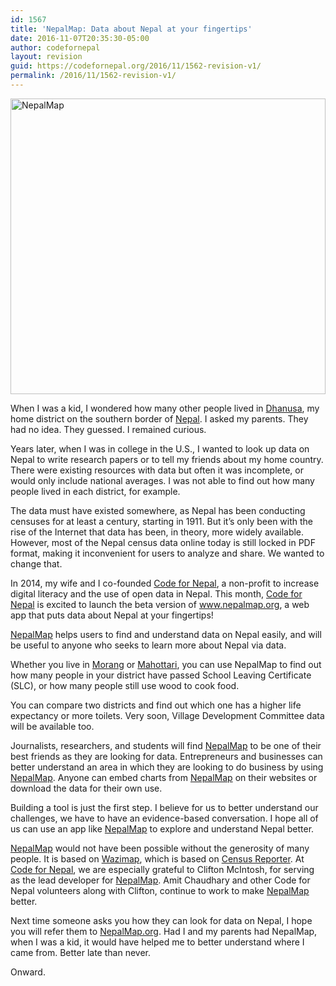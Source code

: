 ```yaml
---
id: 1567
title: 'NepalMap: Data about Nepal at your fingertips'
date: 2016-11-07T20:35:30-05:00
author: codefornepal
layout: revision
guid: https://codefornepal.org/2016/11/1562-revision-v1/
permalink: /2016/11/1562-revision-v1/
---
```

[<img class="alignnone size-large wp-image-1563" src="https://codefornepal.org/wp-content/uploads/2016/11/Screen-Shot-2016-10-09-at-8.03.49-AM-1024x515.png" alt="NepalMap" width= 100% height="473" srcset="https://codefornepal.org/wp-content/uploads/2016/11/Screen-Shot-2016-10-09-at-8.03.49-AM-1024x515.png 1024w, https://codefornepal.org/wp-content/uploads/2016/11/Screen-Shot-2016-10-09-at-8.03.49-AM-300x151.png 300w, https://codefornepal.org/wp-content/uploads/2016/11/Screen-Shot-2016-10-09-at-8.03.49-AM-768x386.png 768w, https://codefornepal.org/wp-content/uploads/2016/11/Screen-Shot-2016-10-09-at-8.03.49-AM.png 1230w" sizes="(max-width: 1024px) 100vw, 1024px" />](https://codefornepal.org/wp-content/uploads/2016/11/Screen-Shot-2016-10-09-at-8.03.49-AM.png)

When I was a kid, I wondered how many other people lived in <a href="http://www.nepalmap.org/profiles/district-20-dhanusa/" target="_blank" data-beacon="{&quot;p&quot;:{&quot;mnid&quot;:&quot;entry_text&quot;,&quot;lnid&quot;:&quot;citation&quot;,&quot;mpid&quot;:3,&quot;plid&quot;:&quot;http://www.nepalmap.org/profiles/district-20-dhanusa/&quot;}}">Dhanusa</a>, my home district on the southern border of <a href="http://www.nepalmap.org/profiles/country-NP-nepal/" target="_blank" data-beacon="{&quot;p&quot;:{&quot;mnid&quot;:&quot;entry_text&quot;,&quot;lnid&quot;:&quot;citation&quot;,&quot;mpid&quot;:4,&quot;plid&quot;:&quot;http://www.nepalmap.org/profiles/country-NP-nepal/&quot;}}">Nepal</a>. I asked my parents. They had no idea. They guessed. I remained curious.

Years later, when I was in college in the U.S., I wanted to look up data on Nepal to write research papers or to tell my friends about my home country. There were existing resources with data but often it was incomplete, or would only include national averages. I was not able to find out how many people lived in each district, for example.<!--more-->

The data must have existed somewhere, as Nepal has been conducting censuses for at least a century, starting in 1911. But it’s only been with the rise of the Internet that data has been, in theory, more widely available. However, most of the Nepal census data online today is still locked in PDF format, making it inconvenient for users to analyze and share. We wanted to change that.

In 2014, my wife and I co-founded <a href="https://codefornepal.org/" target="_blank" data-beacon="{&quot;p&quot;:{&quot;mnid&quot;:&quot;entry_text&quot;,&quot;lnid&quot;:&quot;citation&quot;,&quot;mpid&quot;:5,&quot;plid&quot;:&quot;https://codefornepal.org/&quot;}}">Code for Nepal</a>, a non-profit to increase digital literacy and the use of open data in Nepal. This month, <a href="https://codefornepal.org/" target="_blank" data-beacon="{&quot;p&quot;:{&quot;mnid&quot;:&quot;entry_text&quot;,&quot;lnid&quot;:&quot;citation&quot;,&quot;mpid&quot;:6,&quot;plid&quot;:&quot;https://codefornepal.org/&quot;}}">Code for Nepal</a> is excited to launch the beta version of <a href="http://www.nepalmap.org/" target="_blank" data-beacon="{&quot;p&quot;:{&quot;mnid&quot;:&quot;entry_text&quot;,&quot;lnid&quot;:&quot;citation&quot;,&quot;mpid&quot;:7,&quot;plid&quot;:&quot;http://www.nepalmap.org/&quot;}}">www.nepalmap.org</a>, a web app that puts data about Nepal at your fingertips!

<a href="https://www.nepalmap.org/" target="_blank" data-beacon="{&quot;p&quot;:{&quot;mnid&quot;:&quot;entry_text&quot;,&quot;lnid&quot;:&quot;citation&quot;,&quot;mpid&quot;:8,&quot;plid&quot;:&quot;https://www.nepalmap.org/&quot;}}">NepalMap</a> helps users to find and understand data on Nepal easily, and will be useful to anyone who seeks to learn more about Nepal via data.

Whether you live in <a href="http://www.nepalmap.org/profiles/district-09-morang/" target="_blank" data-beacon="{&quot;p&quot;:{&quot;mnid&quot;:&quot;entry_text&quot;,&quot;lnid&quot;:&quot;citation&quot;,&quot;mpid&quot;:9,&quot;plid&quot;:&quot;http://www.nepalmap.org/profiles/district-09-morang/&quot;}}">Morang</a> or <a href="http://www.nepalmap.org/profiles/district-21-mahottari/" target="_blank" data-beacon="{&quot;p&quot;:{&quot;mnid&quot;:&quot;entry_text&quot;,&quot;lnid&quot;:&quot;citation&quot;,&quot;mpid&quot;:10,&quot;plid&quot;:&quot;http://www.nepalmap.org/profiles/district-21-mahottari/&quot;}}">Mahottari</a>, you can use NepalMap to find out how many people in your district have passed School Leaving Certificate (SLC), or how many people still use wood to cook food.

You can compare two districts and find out which one has a higher life expectancy or more toilets. Very soon, Village Development Committee data will be available too.

Journalists, researchers, and students will find <a href="https://www.nepalmap.org/" target="_blank" data-beacon="{&quot;p&quot;:{&quot;mnid&quot;:&quot;entry_text&quot;,&quot;lnid&quot;:&quot;citation&quot;,&quot;mpid&quot;:11,&quot;plid&quot;:&quot;https://www.nepalmap.org/&quot;}}">NepalMap</a> to be one of their best friends as they are looking for data. Entrepreneurs and businesses can better understand an area in which they are looking to do business by using <a href="http://www.nepalmap.org/" target="_blank" data-beacon="{&quot;p&quot;:{&quot;mnid&quot;:&quot;entry_text&quot;,&quot;lnid&quot;:&quot;citation&quot;,&quot;mpid&quot;:12,&quot;plid&quot;:&quot;http://www.nepalmap.org/&quot;}}">NepalMap</a>. Anyone can embed charts from <a href="http://www.nepalmap.org/" target="_blank" data-beacon="{&quot;p&quot;:{&quot;mnid&quot;:&quot;entry_text&quot;,&quot;lnid&quot;:&quot;citation&quot;,&quot;mpid&quot;:13,&quot;plid&quot;:&quot;http://www.nepalmap.org/&quot;}}">NepalMap</a> on their websites or download the data for their own use.

Building a tool is just the first step. I believe for us to better understand our challenges, we have to have an evidence-based conversation. I hope all of us can use an app like <a href="http://www.nepalmap.org/" target="_blank" data-beacon="{&quot;p&quot;:{&quot;mnid&quot;:&quot;entry_text&quot;,&quot;lnid&quot;:&quot;citation&quot;,&quot;mpid&quot;:14,&quot;plid&quot;:&quot;http://www.nepalmap.org/&quot;}}">NepalMap</a> to explore and understand Nepal better.

<a href="http://www.nepalmap.org/" target="_blank" data-beacon="{&quot;p&quot;:{&quot;mnid&quot;:&quot;entry_text&quot;,&quot;lnid&quot;:&quot;citation&quot;,&quot;mpid&quot;:15,&quot;plid&quot;:&quot;http://www.nepalmap.org/&quot;}}">NepalMap</a> would not have been possible without the generosity of many people. It is based on <a href="https://wazimap.co.za/" target="_blank" data-beacon="{&quot;p&quot;:{&quot;mnid&quot;:&quot;entry_text&quot;,&quot;lnid&quot;:&quot;citation&quot;,&quot;mpid&quot;:16,&quot;plid&quot;:&quot;https://wazimap.co.za/&quot;}}">Wazimap</a>, which is based on <a href="http://censusreporter.org/" target="_blank" data-beacon="{&quot;p&quot;:{&quot;mnid&quot;:&quot;entry_text&quot;,&quot;lnid&quot;:&quot;citation&quot;,&quot;mpid&quot;:17,&quot;plid&quot;:&quot;http://censusreporter.org/&quot;}}">Census Reporter</a>. At <a href="https://www.codefornepal.org/" target="_blank" data-beacon="{&quot;p&quot;:{&quot;mnid&quot;:&quot;entry_text&quot;,&quot;lnid&quot;:&quot;citation&quot;,&quot;mpid&quot;:18,&quot;plid&quot;:&quot;https://www.codefornepal.org/&quot;}}">Code for Nepal</a>, we are especially grateful to Clifton McIntosh, for serving as the lead developer for <a href="http://www.nepalmap.org/" target="_blank" data-beacon="{&quot;p&quot;:{&quot;mnid&quot;:&quot;entry_text&quot;,&quot;lnid&quot;:&quot;citation&quot;,&quot;mpid&quot;:19,&quot;plid&quot;:&quot;http://www.nepalmap.org/&quot;}}">NepalMap</a>. Amit Chaudhary and other Code for Nepal volunteers along with Clifton, continue to work to make <a href="http://www.nepalmap.org/" target="_blank" data-beacon="{&quot;p&quot;:{&quot;mnid&quot;:&quot;entry_text&quot;,&quot;lnid&quot;:&quot;citation&quot;,&quot;mpid&quot;:20,&quot;plid&quot;:&quot;http://www.nepalmap.org/&quot;}}">NepalMap</a> better.

Next time someone asks you how they can look for data on Nepal, I hope you will refer them to <a href="http://www.nepalmap.org/" target="_blank" data-beacon="{&quot;p&quot;:{&quot;mnid&quot;:&quot;entry_text&quot;,&quot;lnid&quot;:&quot;citation&quot;,&quot;mpid&quot;:21,&quot;plid&quot;:&quot;http://www.nepalmap.org/&quot;}}">NepalMap.org</a>. Had I and my parents had NepalMap, when I was a kid, it would have helped me to better understand where I came from. Better late than never.

Onward.
